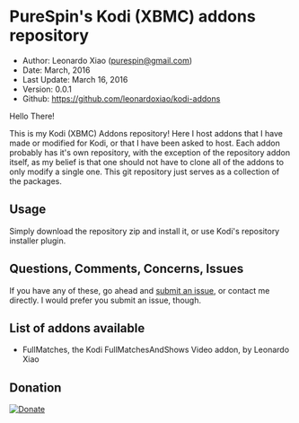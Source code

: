 PureSpin's Kodi (XBMC) addons repository
=========================

* Author:	Leonardo Xiao (<purespin@gmail.com>)
* Date:		March, 2016
* Last Update:	March 16, 2016
* Version:	0.0.1
* Github:	<https://github.com/leonardoxiao/kodi-addons>

Hello There!

This is my Kodi (XBMC) Addons repository! Here I host addons that I have made or modified for Kodi, or
that I have been asked to host. Each addon probably has it's own repository, with the exception 
of the repository addon itself, as my belief is that one should not have to clone all of the 
addons to only modify a single one. This git repository just serves as a collection of the 
packages.

Usage
-----
Simply download the repository zip and install it, or use Kodi's repository installer plugin.

Questions, Comments, Concerns, Issues
-------------------------------------
If you have any of these, go ahead and [submit an issue](https://github.com/leonardoxiao/purespin-kodi-repo/issues),
or contact me directly. I would prefer you submit an issue, though.

List of addons available
------------------------
* FullMatches, the Kodi FullMatchesAndShows Video addon, by Leonardo Xiao

Donation
-----
[![Donate](https://img.shields.io/badge/Donate-PayPal-green.svg)](https://www.paypal.com/cgi-bin/webscr?cmd=_donations&business=BT49BPZBMRUSY&lc=CA&item_name=PureSpin&currency_code=CAD&bn=PP%2dDonationsBF%3abtn_donateCC_LG%2egif%3aNonHosted)
